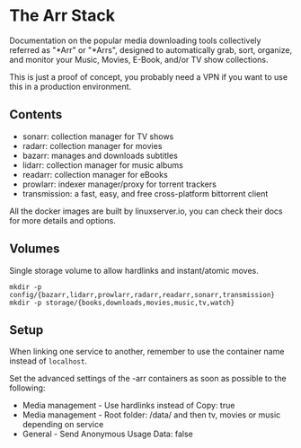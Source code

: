 # The Arr Stack
Documentation on the popular media downloading tools collectively referred as
"*Arr" or "*Arrs", designed to automatically grab, sort, organize, and monitor
your Music, Movies, E-Book, and/or TV show collections.

This is just a proof of concept, you probably need a VPN if you want to use this
in a production environment.

## Contents
- sonarr: collection manager for TV shows
- radarr: collection manager for movies
- bazarr: manages and downloads subtitles
- lidarr: collection manager for music albums
- readarr: collection manager for eBooks
- prowlarr: indexer manager/proxy for torrent trackers
- transmission: a fast, easy, and free cross-platform bittorrent client

All the docker images are built by linuxserver.io, you can check their docs for
more details and options.

## Volumes
Single storage volume to allow hardlinks and instant/atomic moves.

    mkdir -p config/{bazarr,lidarr,prowlarr,radarr,readarr,sonarr,transmission}
    mkdir -p storage/{books,downloads,movies,music,tv,watch}

## Setup
When linking one service to another, remember to use the container name instead
of `localhost`.

Set the advanced settings of the -arr containers as soon as possible to the
following:
- Media management - Use hardlinks instead of Copy: true
- Media management - Root folder: /data/ and then tv, movies or music depending
  on service
- General - Send Anonymous Usage Data: false

